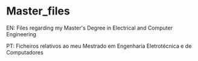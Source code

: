 # Master_files

EN: Files regarding my Master's Degree in Electrical and Computer Engineering

PT: Ficheiros relativos ao meu Mestrado em Engenharia Eletrotécnica e de Computadores

